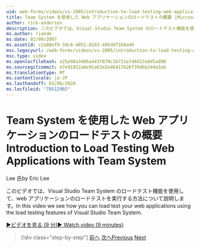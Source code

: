 ```yaml
---
uid: web-forms/videos/vs-2005/introduction-to-load-testing-web-applications-with-team-system
title: Team System を使用した Web アプリケーションのロードテストの概要 |Microsoft Docs
author: rick-anderson
description: このビデオでは、Visual Studio Team System のロードテスト機能を使用して、web アプリケーションのロードテストを実行する方法について説明します。
ms.author: riande
ms.date: 02/09/2007
ms.assetid: c2a80ef9-3dc4-4051-8103-495ddf1b8a46
msc.legacyurl: /web-forms/videos/vs-2005/introduction-to-load-testing-web-applications-with-team-system
msc.type: video
ms.openlocfilehash: a25e98a3486a443f878c1b721e748d13a9d5ad90
ms.sourcegitcommit: e7e91932a6e91a63e2e46417626f39d6b244a3ab
ms.translationtype: MT
ms.contentlocale: ja-JP
ms.lasthandoff: 03/06/2020
ms.locfileid: "78512902"
---
```

# <a name="introduction-to-load-testing-web-applications-with-team-system"></a><span data-ttu-id="3ba2a-103">Team System を使用した Web アプリケーションのロードテストの概要</span><span class="sxs-lookup"><span data-stu-id="3ba2a-103">Introduction to Load Testing Web Applications with Team System</span></span>

<span data-ttu-id="3ba2a-104">Lee 氏</span><span class="sxs-lookup"><span data-stu-id="3ba2a-104">by Eric Lee</span></span>

<span data-ttu-id="3ba2a-105">このビデオでは、Visual Studio Team System のロードテスト機能を使用して、web アプリケーションのロードテストを実行する方法について説明します。</span><span class="sxs-lookup"><span data-stu-id="3ba2a-105">In this video we see how you can load test your web applications using the load testing features of Visual Studio Team System.</span></span>

[<span data-ttu-id="3ba2a-106">&#9654;ビデオを見る (9 分)</span><span class="sxs-lookup"><span data-stu-id="3ba2a-106">&#9654; Watch video (9 minutes)</span></span>](https://channel9.msdn.com/Blogs/ASP-NET-Site-Videos/introduction-to-load-testing-web-applications-with-team-system)

> [!div class="step-by-step"]
> <span data-ttu-id="3ba2a-107">[前へ](introduction-to-testing-web-applications-with-team-system.md)
> [次へ](introduction-to-manual-testing-with-team-system.md)</span><span class="sxs-lookup"><span data-stu-id="3ba2a-107">[Previous](introduction-to-testing-web-applications-with-team-system.md)
[Next](introduction-to-manual-testing-with-team-system.md)</span></span>

